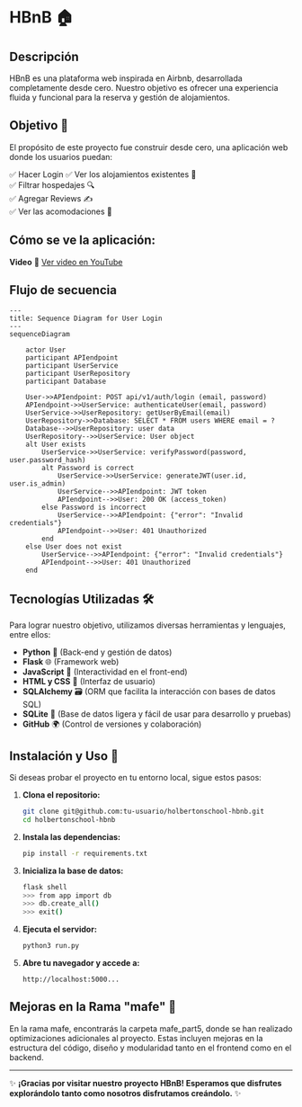 # HBnB 🏠

## Descripción

HBnB es una plataforma web inspirada en Airbnb, desarrollada completamente desde cero. Nuestro objetivo es ofrecer una experiencia fluida y funcional para la reserva y gestión de alojamientos.

## Objetivo 📌
El propósito de este proyecto fue construir desde cero, una aplicación web donde los usuarios puedan:

✅ Hacer Login
✅ Ver los alojamientos existentes 🏡  
✅ Filtrar hospedajes 🔍  
✅ Agregar Reviews ✍️  
✅ Ver las acomodaciones 🏨

## Cómo se ve la aplicación:

**Video**
🔗 [Ver video en YouTube](https://www.youtube.com/watch?v=ibFUvtMqvnU)

## Flujo de secuencia

```mermaid
---
title: Sequence Diagram for User Login
---
sequenceDiagram

    actor User
    participant APIendpoint
    participant UserService
    participant UserRepository
    participant Database

    User->>APIendpoint: POST api/v1/auth/login (email, password)
    APIendpoint->>UserService: authenticateUser(email, password)
    UserService->>UserRepository: getUserByEmail(email)
    UserRepository->>Database: SELECT * FROM users WHERE email = ?
    Database-->>UserRepository: user data
    UserRepository-->>UserService: User object
    alt User exists
        UserService->>UserService: verifyPassword(password, user.password_hash)
        alt Password is correct
            UserService->>UserService: generateJWT(user.id, user.is_admin)
            UserService-->>APIendpoint: JWT token
            APIendpoint-->>User: 200 OK (access_token)
        else Password is incorrect
            UserService-->>APIendpoint: {"error": "Invalid credentials"}
            APIendpoint-->>User: 401 Unauthorized
        end
    else User does not exist
        UserService-->>APIendpoint: {"error": "Invalid credentials"}
        APIendpoint-->>User: 401 Unauthorized
    end
```

## Tecnologías Utilizadas 🛠️
Para lograr nuestro objetivo, utilizamos diversas herramientas y lenguajes, entre ellos:

- **Python** 🐍 (Back-end y gestión de datos)
- **Flask** 🌐 (Framework web)
- **JavaScript** 📜 (Interactividad en el front-end)
- **HTML y CSS** 🎨 (Interfaz de usuario)
- **SQLAlchemy** 🗃️ (ORM que facilita la interacción con bases de datos SQL)
- **SQLite** 💾 (Base de datos ligera y fácil de usar para desarrollo y pruebas)
- **GitHub** 🌍 (Control de versiones y colaboración)

## Instalación y Uso 🚀
Si deseas probar el proyecto en tu entorno local, sigue estos pasos:

1. **Clona el repositorio:**
   ```bash
   git clone git@github.com:tu-usuario/holbertonschool-hbnb.git
   cd holbertonschool-hbnb
   ```
2. **Instala las dependencias:**
   ```bash
   pip install -r requirements.txt
   ```
3. **Inicializa la base de datos:**
   ```bash
   flask shell
   >>> from app import db
   >>> db.create_all()
   >>> exit()
   ```
4. **Ejecuta el servidor:**
   ```bash
   python3 run.py
   ```
5. **Abre tu navegador y accede a:**
   ```
   http://localhost:5000...
   ```

## Mejoras en la Rama "mafe" 💪

En la rama mafe, encontrarás la carpeta mafe_part5, donde se han realizado optimizaciones adicionales al proyecto. Estas incluyen mejoras en la estructura del código, 
diseño y modularidad tanto en el frontend como en el backend.

---

✨ **¡Gracias por visitar nuestro proyecto HBnB! Esperamos que disfrutes explorándolo tanto como nosotros disfrutamos creándolo.** ✨

